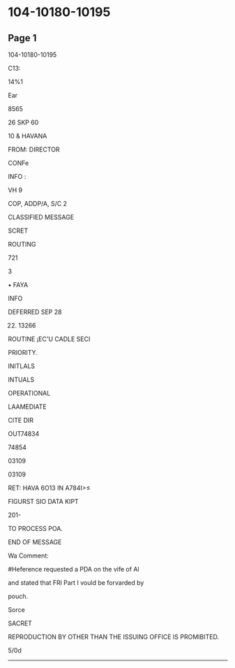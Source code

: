# 104-10180-10195

## Page 1

104-10180-10195

C13:

14%1

Ear

8565

26 SKP 60

10 & HAVANA

FROM: DIRECTOR

CONFe

INFO :

VH 9

COP, ADDP/A, S/C 2

CLASSIFIED MESSAGE

SCRET

ROUTING

721

3

• FAYA

INFO

DEFERRED SEP 28

22. 13266

ROUTINE ¡EC'U CADLE SECI

PRIORITY.

INITLALS

INTUALS

OPERATIONAL

LAAMEDIATE

CITE DIR

OUT74834

74854

03109

03109

RET: HAVA 6O13 IN A784I>≤

FIGURST SIO DATA KIPT

201-

TO PROCESS POA.

END OF MESSAGE

Wa Comment:

#Heference requested a PDA on the vife of Al

and stated that FRl Part I vould be forvarded by

pouch.

Sorce

SACRET

REPRODUCTION BY OTHER THAN THE ISSUING OFFICE IS PROMIBITED.

5/0d

---

